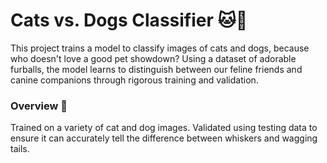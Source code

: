 # Cats vs. Dogs Classifier 🐱🐶
This project trains a model to classify images of cats and dogs, because who doesn't love a good pet showdown? Using a dataset of adorable furballs, the model learns to distinguish between our feline friends and canine companions through rigorous training and validation.

### Overview 🎉
Trained on a variety of cat and dog images.
Validated using testing data to ensure it can accurately tell the difference between whiskers and wagging tails.


